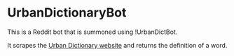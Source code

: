 # UrbanDictionaryBot

This is a Reddit bot that is summoned using !UrbanDictBot.

It scrapes the [Urban Dictionary website](https://www.urbandictionary.com/) and returns the definition of a word.
